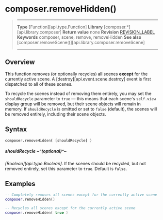 # composer.removeHidden()

> --------------------- ------------------------------------------------------------------------------------------
> __Type__              [Function][api.type.Function]
> __Library__           [composer.*][api.library.composer]
> __Return value__      none
> __Revision__          [REVISION_LABEL](REVISION_URL)
> __Keywords__          composer, scene, remove, removeHidden
> __See also__          [composer.removeScene()][api.library.composer.removeScene]
> --------------------- ------------------------------------------------------------------------------------------


## Overview

This function removes (or optionally recycles) all scenes __except__ for the currently active scene. A [destroy][api.event.scene.destroy] event is first dispatched to all of these scenes.

To recycle the scenes instead of removing them entirely, you may set the `shouldRecycle` parameter to `true` &mdash; this means that each scene's `self.view` display group will be removed, but their scene objects will remain in memory. If `shouldRecycle` is omitted or set to `false` (default), the scenes will be removed entirely, including their scene objects.


## Syntax

	composer.removeHidden( [shouldRecycle] )

##### shouldRecycle ~^(optional)^~
_[Boolean][api.type.Boolean]._ If the scenes should be recycled, but not removed entirely, set this parameter to `true`. Default is `false`.


## Examples

`````lua
-- Completely removes all scenes except for the currently active scene
composer.removeHidden()
`````

`````lua
-- Recycles all scenes except for the currently active scene
composer.removeHidden( true )
`````